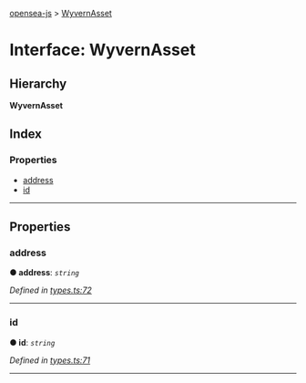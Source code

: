 [opensea-js](../README.md) > [WyvernAsset](../interfaces/wyvernasset.md)

# Interface: WyvernAsset

## Hierarchy

**WyvernAsset**

## Index

### Properties

* [address](wyvernasset.md#address)
* [id](wyvernasset.md#id)

---

## Properties

<a id="address"></a>

###  address

**● address**: *`string`*

*Defined in [types.ts:72](https://github.com/ProjectOpenSea/opensea-js/blob/5d9293e/src/types.ts#L72)*

___
<a id="id"></a>

###  id

**● id**: *`string`*

*Defined in [types.ts:71](https://github.com/ProjectOpenSea/opensea-js/blob/5d9293e/src/types.ts#L71)*

___

